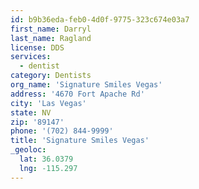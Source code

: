 ```yaml
---
id: b9b36eda-feb0-4d0f-9775-323c674e03a7
first_name: Darryl
last_name: Ragland
license: DDS
services:
  - dentist
category: Dentists
org_name: 'Signature Smiles Vegas'
address: '4670 Fort Apache Rd'
city: 'Las Vegas'
state: NV
zip: '89147'
phone: '(702) 844-9999'
title: 'Signature Smiles Vegas'
_geoloc:
  lat: 36.0379
  lng: -115.297
---
```

